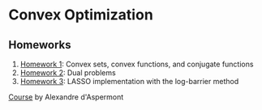 # Convex Optimization

## Homeworks

1. [Homework 1](homework-1): Convex sets, convex functions, and conjugate functions
2. [Homework 2](homework-2): Dual problems
3. [Homework 3](homework-3): LASSO implementation with the log-barrier method

[Course](https://www.di.ens.fr/~aspremon/OptConvexeM2.html) by Alexandre d'Aspermont